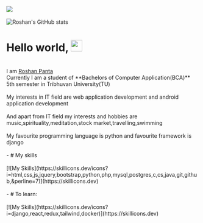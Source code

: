 ![](https://komarev.com/ghpvc/?username=Roshan2059)<br><br>
![Roshan's GitHub stats](https://github-readme-stats.vercel.app/api?username=Roshan2059&show_icons=true&theme=radical&border_color=d8387c)
# Hello world, <img alt="wave" src="https://github.com/TheDudeThatCode/TheDudeThatCode/raw/master/Assets/Hi.gif" width="30"/>
<br>
I am <a href="roshanpanta.com.np">Roshan Panta</a><br>
Currently I am a student of **Bachelors of Computer Application(BCA)** 5th semester in Tribhuvan University(TU)<br><br>
My interests in IT field are web application development and android application development<br><br>
And apart from IT field my interests and hobbies are music,spirituality,meditation,stock market,travelling,swimming<br><br>
My favourite programming language is python and favourite framework is django<br><br>
- # My skills<br><br>
[![My Skills](https://skillicons.dev/icons?i=html,css,js,jquery,bootstrap,python,php,mysql,postgres,c,cs,java,git,github,&perline=7)](https://skillicons.dev)
<br><br>
- # To learn:<br><br>
[![My Skills](https://skillicons.dev/icons?i=django,react,redux,tailwind,docker)](https://skillicons.dev)

